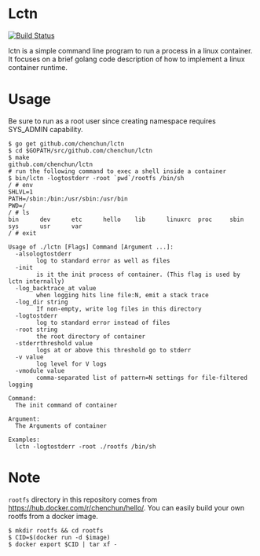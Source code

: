 # Lctn

[![Build Status](https://travis-ci.org/chenchun/lctn.svg?branch=master)](https://travis-ci.org/chenchun/lctn)

lctn is a simple command line program to run a process in a linux container. It focuses on a brief golang code description of how to implement a linux container runtime.

# Usage

Be sure to run as a root user since creating namespace requires SYS_ADMIN capability.

```
$ go get github.com/chenchun/lctn
$ cd $GOPATH/src/github.com/chenchun/lctn
$ make
github.com/chenchun/lctn
# run the following command to exec a shell inside a container
$ bin/lctn -logtostderr -root `pwd`/rootfs /bin/sh
/ # env
SHLVL=1
PATH=/sbin:/bin:/usr/sbin:/usr/bin
PWD=/
/ # ls
bin      dev      etc      hello    lib      linuxrc  proc     sbin     sys      usr      var
/ # exit
```

```
Usage of ./lctn [Flags] Command [Argument ...]:
  -alsologtostderr
    	log to standard error as well as files
  -init
    	is it the init process of container. (This flag is used by lctn internally)
  -log_backtrace_at value
    	when logging hits line file:N, emit a stack trace
  -log_dir string
    	If non-empty, write log files in this directory
  -logtostderr
    	log to standard error instead of files
  -root string
    	the root directory of container
  -stderrthreshold value
    	logs at or above this threshold go to stderr
  -v value
    	log level for V logs
  -vmodule value
    	comma-separated list of pattern=N settings for file-filtered logging

Command:
  The init command of container

Argument:
  The Arguments of container

Examples:
  lctn -logtostderr -root ./rootfs /bin/sh
```

# Note

`rootfs` directory in this repository comes from https://hub.docker.com/r/chenchun/hello/.
You can easily build your own rootfs from a docker image.

```
$ mkdir rootfs && cd rootfs
$ CID=$(docker run -d $image)
$ docker export $CID | tar xf -
```